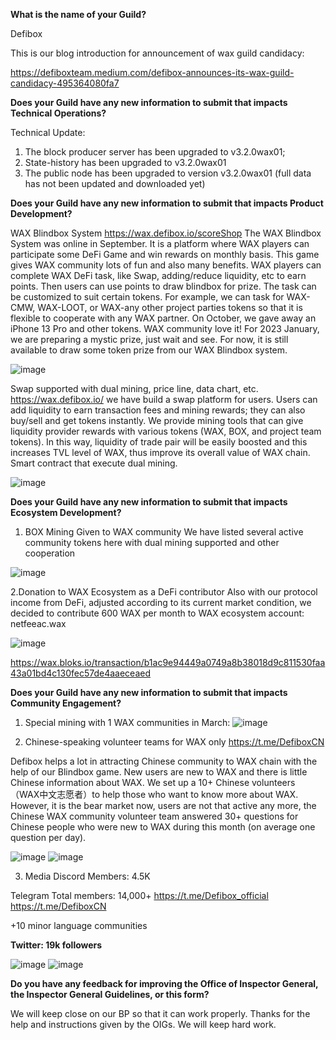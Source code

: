 **What is the name of your Guild?**

Defibox

This is our blog introduction for announcement of wax guild candidacy:

https://defiboxteam.medium.com/defibox-announces-its-wax-guild-candidacy-495364080fa7

**Does your Guild have any new information to submit that impacts Technical Operations?**

Technical Update:

1. The block producer server has been upgraded to v3.2.0wax01;
2. State-history has been upgraded to v3.2.0wax01
3. The public node has been upgraded to version v3.2.0wax01 (full data has not been updated and downloaded yet)



**Does your Guild have any new information to submit that impacts Product Development?**

WAX Blindbox System
https://wax.defibox.io/scoreShop
The WAX Blindbox System was online in September. It is a platform where WAX players can participate some DeFi Game and win rewards on monthly basis. This game gives WAX community lots of fun and also many benefits. WAX players can complete WAX DeFi task, like Swap, adding/reduce liquidity, etc to earn points. Then users can use points to draw blindbox for prize. The task can be customized to suit certain tokens. For example, we can task for WAX-CMW, WAX-LOOT, or WAX-any other project parties tokens so that it is flexible to cooperate with any WAX partner.
On October, we gave away an iPhone 13 Pro and other tokens. WAX community love it! For 2023 January, we are preparing a mystic prize, just wait and see. For now, it is still available to draw some token prize from our WAX Blindbox system.

![image](https://user-images.githubusercontent.com/93515916/221778066-74856251-ef66-4dce-a5b9-eec796bcd4d6.png)


Swap supported with dual mining, price line, data chart, etc.
https://wax.defibox.io/
we have build a swap platform for users. Users can add liquidity to earn transaction fees and mining rewards; they can also buy/sell and get tokens instantly. We provide mining tools that can give liquidity provider rewards with various tokens (WAX, BOX, and project team tokens). In this way, liquidity of trade pair will be easily boosted and this increases TVL level of WAX, thus improve its overall value of WAX chain. Smart contract that execute dual mining.

![image](https://user-images.githubusercontent.com/93515916/204253445-1a1c7a2c-3d4b-4647-90bc-4953666d6083.png)


**Does your Guild have any new information to submit that impacts Ecosystem Development?**
1. BOX Mining Given to WAX community
We have listed several active community tokens here with dual mining supported and other cooperation	

![image](https://user-images.githubusercontent.com/93515916/221778202-5e139922-9551-43f8-8c26-488661d11698.png)



2.Donation to WAX Ecosystem as a DeFi contributor
Also with our protocol income from DeFi, adjusted according to its current market condition, we decided to contribute 600 WAX per month to WAX ecosystem account: netfeeac.wax

![image](https://user-images.githubusercontent.com/93515916/230881155-0e01fe1e-c0d4-4369-9a50-a3fd1f96ed18.png)

https://wax.bloks.io/transaction/b1ac9e94449a0749a8b38018d9c811530faa43a01bd4c130fec57de4aaeceaed


**Does your Guild have any new information to submit that impacts Community Engagement?**

1. Special mining with 1 WAX communities in March:
![image](https://user-images.githubusercontent.com/93515916/230879839-c5e22b06-f616-4f9e-b527-27230b28328c.png)


2. Chinese-speaking volunteer teams for WAX only
https://t.me/DefiboxCN


Defibox helps a lot in attracting Chinese community to WAX chain with the help of our Blindbox game. New users are new to WAX and there is little Chinese information about WAX. We set up a 10+ Chinese volunteers （WAX中文志愿者）to help those who want to know more about WAX. However, it is the bear market now, users are not that active any more, the Chinese WAX community volunteer team answered 30+ questions for Chinese people who were new to WAX during this month (on average one question per day).

![image](https://user-images.githubusercontent.com/93515916/204255617-9a5307ba-ab5f-486d-a1dc-f3825dc362ab.png)
![image](https://user-images.githubusercontent.com/93515916/204255643-dc4fdf88-15a1-4f6d-9e02-2e7bc691d2ce.png)

3. Media
Discord
Members: 4.5K

Telegram
Total members: 14,000+
https://t.me/Defibox_official
https://t.me/DefiboxCN

+10 minor language communities

**Twitter: 19k followers**

![image](https://user-images.githubusercontent.com/93515916/230880331-585a221b-9916-4246-96ad-0def9b9aeb10.png)
![image](https://user-images.githubusercontent.com/93515916/230880276-2fa12f5f-57d8-45b8-90ce-0621e0787594.png)



**Do you have any feedback for improving the Office of Inspector General, the Inspector General Guidelines, or this form?**

We will keep close on our BP so that it can work properly. Thanks for the help and instructions given by the OIGs. We will keep hard work.
